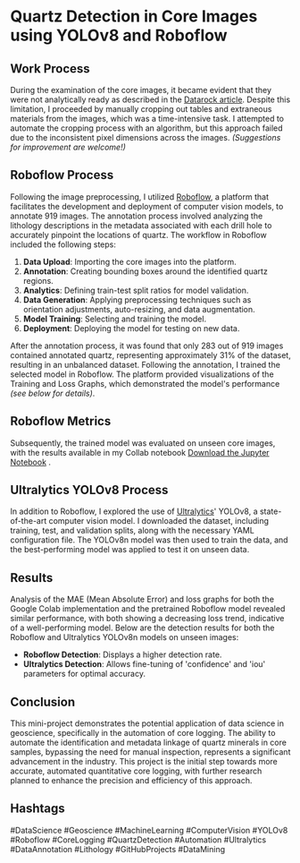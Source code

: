 

# Quartz Detection in Core Images using YOLOv8 and Roboflow

## Work Process

During the examination of the core images, it became evident that they were not analytically ready as described in the [Datarock article](link). Despite this limitation, I proceeded by manually cropping out tables and extraneous materials from the images, which was a time-intensive task. I attempted to automate the cropping process with an algorithm, but this approach failed due to the inconsistent pixel dimensions across the images. *(Suggestions for improvement are welcome!)*

## Roboflow Process

Following the image preprocessing, I utilized [Roboflow](https://roboflow.com/), a platform that facilitates the development and deployment of computer vision models, to annotate 919 images. The annotation process involved analyzing the lithology descriptions in the metadata associated with each drill hole to accurately pinpoint the locations of quartz. The workflow in Roboflow included the following steps:

1. **Data Upload**: Importing the core images into the platform.
2. **Annotation**: Creating bounding boxes around the identified quartz regions.
3. **Analytics**: Defining train-test split ratios for model validation.
4. **Data Generation**: Applying preprocessing techniques such as orientation adjustments, auto-resizing, and data augmentation.
5. **Model Training**: Selecting and training the model.
6. **Deployment**: Deploying the model for testing on new data.

After the annotation process, it was found that only 283 out of 919 images contained annotated quartz, representing approximately 31% of the dataset, resulting in an unbalanced dataset. Following the annotation, I trained the selected model in Roboflow. The platform provided visualizations of the Training and Loss Graphs, which demonstrated the model's performance *(see below for details)*.

## Roboflow Metrics

Subsequently, the trained model was evaluated on unseen core images, with the results available in my Collab notebook [Download the Jupyter Notebook](https://drive.google.com/file/d/1UssvRDZhG-KOyuWGa8q4RkvV8Q3JCZiu/view?usp=sharing)
.

## Ultralytics YOLOv8 Process

In addition to Roboflow, I explored the use of [Ultralytics](https://yolov8.com/#:~:text=YOLOv8%20is%20a%20new%20state,as%20a%20command%20line%20interface.)' YOLOv8, a state-of-the-art computer vision model. I downloaded the dataset, including training, test, and validation splits, along with the necessary YAML configuration file. The YOLOv8n model was then used to train the data, and the best-performing model was applied to test it on unseen data.

## Results

Analysis of the MAE (Mean Absolute Error) and loss graphs for both the Google Colab implementation and the pretrained Roboflow model revealed similar performance, with both showing a decreasing loss trend, indicative of a well-performing model. Below are the detection results for both the Roboflow and Ultralytics YOLOv8n models on unseen images:

- **Roboflow Detection**: Displays a higher detection rate.
- **Ultralytics Detection**: Allows fine-tuning of 'confidence' and 'iou' parameters for optimal accuracy.

## Conclusion

This mini-project demonstrates the potential application of data science in geoscience, specifically in the automation of core logging. The ability to automate the identification and metadata linkage of quartz minerals in core samples, bypassing the need for manual inspection, represents a significant advancement in the industry. This project is the initial step towards more accurate, automated quantitative core logging, with further research planned to enhance the precision and efficiency of this approach.

## Hashtags

#DataScience #Geoscience #MachineLearning #ComputerVision #YOLOv8 #Roboflow #CoreLogging #QuartzDetection #Automation #Ultralytics #DataAnnotation #Lithology #GitHubProjects #DataMining
